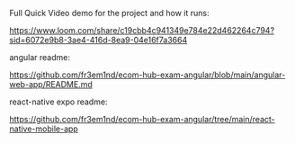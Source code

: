 Full Quick Video demo for the project and how it runs:

https://www.loom.com/share/c19cbb4c941349e784e22d462264c794?sid=6072e9b8-3ae4-416d-8ea9-04e16f7a3664


angular readme:


https://github.com/fr3em1nd/ecom-hub-exam-angular/blob/main/angular-web-app/README.md

react-native expo readme:

https://github.com/fr3em1nd/ecom-hub-exam-angular/tree/main/react-native-mobile-app

